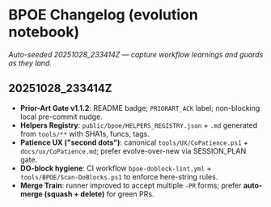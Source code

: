 # BPOE Changelog (evolution notebook)

_Auto-seeded 20251028_233414Z — capture workflow learnings and guards as they land._

## 20251028_233414Z
- **Prior-Art Gate v1.1.2**: README badge; `PRIORART_ACK` label; non-blocking local pre-commit nudge.
- **Helpers Registry**: `public/bpoe/HELPERS_REGISTRY.json` + `.md` generated from `tools/**` with SHA1s, funcs, tags.
- **Patience UX ("second dots")**: canonical `tools/UX/CoPatience.ps1` + `docs/ux/CoPatience.md`; prefer evolve-over-new via SESSION_PLAN gate.
- **DO-block hygiene**: CI workflow `bpoe-doblock-lint.yml` + `tools/BPOE/Scan-DoBlocks.ps1` to enforce here-string rules.
- **Merge Train**: runner improved to accept multiple `-PR` forms; prefer **auto-merge (squash + delete)** for green PRs.
